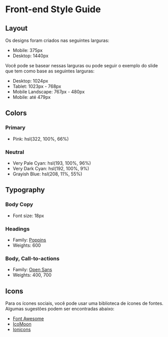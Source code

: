 # Front-end Style Guide

## Layout

Os designs foram criados nas seguintes larguras:

- Mobile: 375px
- Desktop: 1440px

Você pode se basear nessas larguras ou pode seguir o exemplo do slide que tem como base as seguintes larguras:

- Desktop: 1024px
- Tablet: 1023px - 768px
- Mobile Landscape: 767px - 480px
- Mobile: até 479px

## Colors

### Primary

- Pink: hsl(322, 100%, 66%)

### Neutral

- Very Pale Cyan: hsl(193, 100%, 96%)
- Very Dark Cyan: hsl(192, 100%, 9%)
- Grayish Blue: hsl(208, 11%, 55%)

## Typography

### Body Copy

- Font size: 18px

### Headings

- Family: [Poppins](https://fonts.google.com/specimen/Poppins)
- Weights: 600

### Body, Call-to-actions

- Family: [Open Sans](https://fonts.google.com/specimen/Open+Sans)
- Weights: 400, 700

## Icons

Para os ícones sociais, você pode usar uma biblioteca de ícones de fontes. Algumas sugestões podem ser encontradas abaixo:

- [Font Awesome](https://fontawesome.com/)
- [IcoMoon](https://icomoon.io/)
- [Ionicons](https://ionicons.com/)